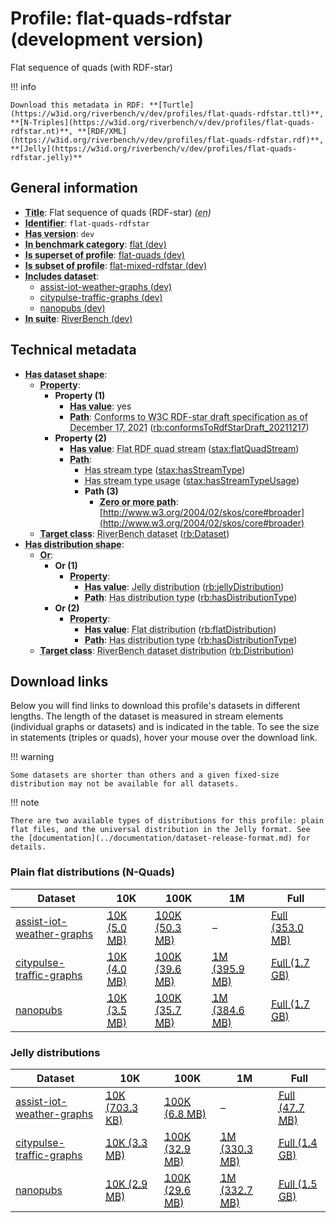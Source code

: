 # Profile: flat-quads-rdfstar (development version)

Flat sequence of quads (with RDF-star)

!!! info

    Download this metadata in RDF: **[Turtle](https://w3id.org/riverbench/v/dev/profiles/flat-quads-rdfstar.ttl)**, **[N-Triples](https://w3id.org/riverbench/v/dev/profiles/flat-quads-rdfstar.nt)**, **[RDF/XML](https://w3id.org/riverbench/v/dev/profiles/flat-quads-rdfstar.rdf)**, **[Jelly](https://w3id.org/riverbench/v/dev/profiles/flat-quads-rdfstar.jelly)**



## General information

- **<abbr title="A name given to the resource.">Title</abbr>**: Flat sequence of quads (RDF-star) _(<abbr title="English">en</abbr>)_
- **<abbr title="An unambiguous reference to the resource within a given context.">Identifier</abbr>**: `flat-quads-rdfstar`
- **<abbr title="Version tag of an artifact">Has version</abbr>**: `dev`
- **<abbr title="Indicates that the subject (either a task or a profile) is in benchmark category. This property is functional (each task/profile must be in exactly one benchmark category).">In benchmark category</abbr>**: [flat (dev)](https://w3id.org/riverbench/v/dev/categories/flat)
- **<abbr title="Indicates that this profile contains all datasets of the other profile">Is superset of profile</abbr>**: [flat-quads (dev)](https://w3id.org/riverbench/v/dev/profiles/flat-quads)
- **<abbr title="Indicates that this profile's datasets are all in the other profile">Is subset of profile</abbr>**: [flat-mixed-rdfstar (dev)](https://w3id.org/riverbench/v/dev/profiles/flat-mixed-rdfstar)
- **<abbr title="Indicates which datasets are included in the profile">Includes dataset</abbr>**: 
    - [assist-iot-weather-graphs (dev)](https://w3id.org/riverbench/datasets/assist-iot-weather-graphs/dev)
    - [citypulse-traffic-graphs (dev)](https://w3id.org/riverbench/datasets/citypulse-traffic-graphs/dev)
    - [nanopubs (dev)](https://w3id.org/riverbench/datasets/nanopubs/dev)
- **<abbr title="Indicates the benchmark suite to which a dataset or profile belongs">In suite</abbr>**: [RiverBench (dev)](https://w3id.org/riverbench/)

## Technical metadata

- **<abbr title="Specifies the SHACL shape of distributions that are allowed in a given benchmark profile.">Has dataset shape</abbr>**: 
    - **<abbr title="Links a shape to its property shapes.">Property</abbr>**:     
        - **Property (1)**    
            - **<abbr title="Specifies a value that must be among the value nodes.">Has value</abbr>**: yes
            - **<abbr title="Specifies the property path of a property shape.">Path</abbr>**: <abbr title="Whether the dataset is RDF-star compliant, i.e., does not use any non-standard features. Note that all standard RDF 1.1 datasets also qualify, as RDF-star is a superset of RDF 1.1.">Conforms to W3C RDF-star draft specification as of December 17, 2021</abbr> ([rb:conformsToRdfStarDraft_20211217](https://w3id.org/riverbench/schema/metadata#conformsToRdfStarDraft_20211217))
        - **Property (2)**    
            - **<abbr title="Specifies a value that must be among the value nodes.">Has value</abbr>**: <abbr title="A flat RDF quad stream is a flat RDF stream whose elements are quads.">Flat RDF quad stream</abbr> ([stax:flatQuadStream](https://w3id.org/stax/ontology#flatQuadStream))
            - **<abbr title="Specifies the property path of a property shape.">Path</abbr>**:     
                - <abbr title="For an RDF stream type usage, this property indicates which stream type is used.">Has stream type</abbr> ([stax:hasStreamType](https://w3id.org/stax/ontology#hasStreamType))
                - <abbr title="Inverse of stax:isUsageOf – indicates that the subject is related to a usage of an RDF stream type.  The subject for this property can be for example a published stream on the Web (e.g., vocals:RDFStream) or a scientific publication that discusses a usage of an RDF stream type.">Has stream type usage</abbr> ([stax:hasStreamTypeUsage](https://w3id.org/stax/ontology#hasStreamTypeUsage))
                - **Path (3)**    
                    - **<abbr title="The (single) value of this property represents a path that is matched zero or more times.">Zero or more path</abbr>**: [http://www.w3.org/2004/02/skos/core#broader](http://www.w3.org/2004/02/skos/core#broader)
    - **<abbr title="Links a shape to a class, indicating that all instances of the class must conform to the shape.">Target class</abbr>**: <abbr title="A dataset in the RiverBench benchmark suite">RiverBench dataset</abbr> ([rb:Dataset](https://w3id.org/riverbench/schema/metadata#Dataset))
- **<abbr title="Specifies the SHACL shape of distributions that are allowed in a given benchmark profile.">Has distribution shape</abbr>**: 
    - **<abbr title="Specifies a list of shapes so that the value nodes must conform to at least one of the shapes.">Or</abbr>**:     
        - **Or (1)**    
            - **<abbr title="Links a shape to its property shapes.">Property</abbr>**:     
                - **<abbr title="Specifies a value that must be among the value nodes.">Has value</abbr>**: <abbr title="A streaming distribution in the Jelly binary format.">Jelly distribution</abbr> ([rb:jellyDistribution](https://w3id.org/riverbench/schema/metadata#jellyDistribution))
                - **<abbr title="Specifies the property path of a property shape.">Path</abbr>**: <abbr title="Indicates the type of RiverBench dataset distribution">Has distribution type</abbr> ([rb:hasDistributionType](https://w3id.org/riverbench/schema/metadata#hasDistributionType))
        - **Or (2)**    
            - **<abbr title="Links a shape to its property shapes.">Property</abbr>**:     
                - **<abbr title="Specifies a value that must be among the value nodes.">Has value</abbr>**: <abbr title="The dataset is distributed as a single flat file.">Flat distribution</abbr> ([rb:flatDistribution](https://w3id.org/riverbench/schema/metadata#flatDistribution))
                - **<abbr title="Specifies the property path of a property shape.">Path</abbr>**: <abbr title="Indicates the type of RiverBench dataset distribution">Has distribution type</abbr> ([rb:hasDistributionType](https://w3id.org/riverbench/schema/metadata#hasDistributionType))
    - **<abbr title="Links a shape to a class, indicating that all instances of the class must conform to the shape.">Target class</abbr>**: <abbr title="A distribution of a dataset in the RiverBench benchmark suite.">RiverBench dataset distribution</abbr> ([rb:Distribution](https://w3id.org/riverbench/schema/metadata#Distribution))


## Download links

Below you will find links to download this profile's datasets in different lengths. The length of the dataset
is measured in stream elements (individual graphs or datasets) and is indicated in the table.
To see the size in statements (triples or quads), hover your mouse over the download link.

!!! warning

    Some datasets are shorter than others and a given fixed-size distribution may not be available for all datasets.

!!! note

    There are two available types of distributions for this profile: plain flat files, and the universal distribution in the Jelly format. See the [documentation](../documentation/dataset-release-format.md) for details.

### Plain flat distributions (N-Quads)

Dataset | 10K | 100K | 1M | Full
--- | --- | --- | --- | ---
[assist-iot-weather-graphs](https://w3id.org/riverbench/datasets/assist-iot-weather-graphs/dev) | <abbr title="10,000 stream elements; 1,160,000 statements">[10K (5.0 MB)](https://w3id.org/riverbench/datasets/assist-iot-weather-graphs/dev/files/flat_10K.nq.gz)</abbr> | <abbr title="100,000 stream elements; 11,600,000 statements">[100K (50.3 MB)](https://w3id.org/riverbench/datasets/assist-iot-weather-graphs/dev/files/flat_100K.nq.gz)</abbr> | – | <abbr title="701,278 stream elements; 81,348,248 statements">[Full (353.0 MB)](https://w3id.org/riverbench/datasets/assist-iot-weather-graphs/dev/files/flat_full.nq.gz)</abbr>
[citypulse-traffic-graphs](https://w3id.org/riverbench/datasets/citypulse-traffic-graphs/dev) | <abbr title="10,000 stream elements; 370,000 statements">[10K (4.0 MB)](https://w3id.org/riverbench/datasets/citypulse-traffic-graphs/dev/files/flat_10K.nq.gz)</abbr> | <abbr title="100,000 stream elements; 3,700,000 statements">[100K (39.6 MB)](https://w3id.org/riverbench/datasets/citypulse-traffic-graphs/dev/files/flat_100K.nq.gz)</abbr> | <abbr title="1,000,000 stream elements; 37,000,000 statements">[1M (395.9 MB)](https://w3id.org/riverbench/datasets/citypulse-traffic-graphs/dev/files/flat_1M.nq.gz)</abbr> | <abbr title="4,382,599 stream elements; 162,156,163 statements">[Full (1.7 GB)](https://w3id.org/riverbench/datasets/citypulse-traffic-graphs/dev/files/flat_full.nq.gz)</abbr>
[nanopubs](https://w3id.org/riverbench/datasets/nanopubs/dev) | <abbr title="10,000 stream elements; 340,000 statements">[10K (3.5 MB)](https://w3id.org/riverbench/datasets/nanopubs/dev/files/flat_10K.nq.gz)</abbr> | <abbr title="100,000 stream elements; 3,307,350 statements">[100K (35.7 MB)](https://w3id.org/riverbench/datasets/nanopubs/dev/files/flat_100K.nq.gz)</abbr> | <abbr title="1,000,000 stream elements; 33,423,542 statements">[1M (384.6 MB)](https://w3id.org/riverbench/datasets/nanopubs/dev/files/flat_1M.nq.gz)</abbr> | <abbr title="5,000,000 stream elements; 171,885,662 statements">[Full (1.7 GB)](https://w3id.org/riverbench/datasets/nanopubs/dev/files/flat_full.nq.gz)</abbr>

### Jelly distributions

Dataset | 10K | 100K | 1M | Full
--- | --- | --- | --- | ---
[assist-iot-weather-graphs](https://w3id.org/riverbench/datasets/assist-iot-weather-graphs/dev) | <abbr title="10,000 stream elements; 1,160,000 statements">[10K (703.3 KB)](https://w3id.org/riverbench/datasets/assist-iot-weather-graphs/dev/files/jelly_10K.jelly.gz)</abbr> | <abbr title="100,000 stream elements; 11,600,000 statements">[100K (6.8 MB)](https://w3id.org/riverbench/datasets/assist-iot-weather-graphs/dev/files/jelly_100K.jelly.gz)</abbr> | – | <abbr title="701,278 stream elements; 81,348,248 statements">[Full (47.7 MB)](https://w3id.org/riverbench/datasets/assist-iot-weather-graphs/dev/files/jelly_full.jelly.gz)</abbr>
[citypulse-traffic-graphs](https://w3id.org/riverbench/datasets/citypulse-traffic-graphs/dev) | <abbr title="10,000 stream elements; 370,000 statements">[10K (3.3 MB)](https://w3id.org/riverbench/datasets/citypulse-traffic-graphs/dev/files/jelly_10K.jelly.gz)</abbr> | <abbr title="100,000 stream elements; 3,700,000 statements">[100K (32.9 MB)](https://w3id.org/riverbench/datasets/citypulse-traffic-graphs/dev/files/jelly_100K.jelly.gz)</abbr> | <abbr title="1,000,000 stream elements; 37,000,000 statements">[1M (330.3 MB)](https://w3id.org/riverbench/datasets/citypulse-traffic-graphs/dev/files/jelly_1M.jelly.gz)</abbr> | <abbr title="4,382,599 stream elements; 162,156,163 statements">[Full (1.4 GB)](https://w3id.org/riverbench/datasets/citypulse-traffic-graphs/dev/files/jelly_full.jelly.gz)</abbr>
[nanopubs](https://w3id.org/riverbench/datasets/nanopubs/dev) | <abbr title="10,000 stream elements; 340,000 statements">[10K (2.9 MB)](https://w3id.org/riverbench/datasets/nanopubs/dev/files/jelly_10K.jelly.gz)</abbr> | <abbr title="100,000 stream elements; 3,307,350 statements">[100K (29.6 MB)](https://w3id.org/riverbench/datasets/nanopubs/dev/files/jelly_100K.jelly.gz)</abbr> | <abbr title="1,000,000 stream elements; 33,423,542 statements">[1M (332.7 MB)](https://w3id.org/riverbench/datasets/nanopubs/dev/files/jelly_1M.jelly.gz)</abbr> | <abbr title="5,000,000 stream elements; 171,885,662 statements">[Full (1.5 GB)](https://w3id.org/riverbench/datasets/nanopubs/dev/files/jelly_full.jelly.gz)</abbr>